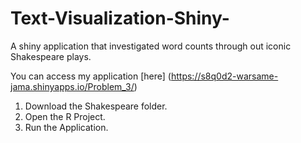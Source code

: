 # Text-Visualization-Shiny-
A shiny application that investigated word counts through out iconic Shakespeare plays. 

You can access my application [here] (https://s8q0d2-warsame-jama.shinyapps.io/Problem_3/)

<ol>
  <li>  Download the Shakespeare folder.
  <li>  Open the R Project.
  <li>  Run the Application.
    
<ol>
